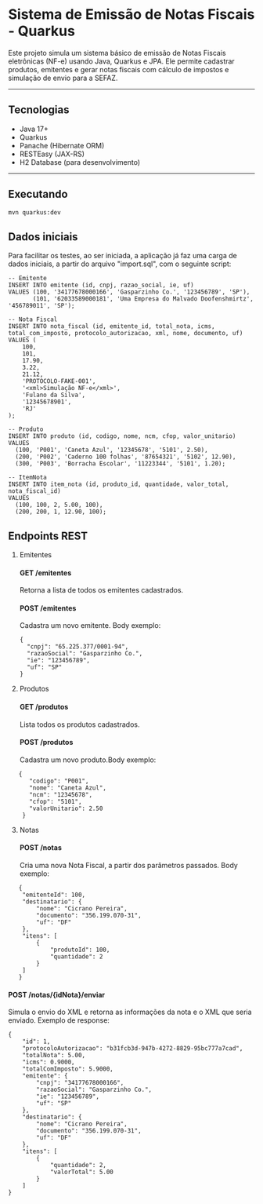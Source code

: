 # Sistema de Emissão de Notas Fiscais - Quarkus

Este projeto simula um sistema básico de emissão de Notas Fiscais eletrônicas (NF-e) usando Java, Quarkus e JPA. Ele permite cadastrar produtos, emitentes e gerar notas fiscais com cálculo de impostos e simulação de envio para a SEFAZ.

---

## Tecnologias

- Java 17+
- Quarkus
- Panache (Hibernate ORM)
- RESTEasy (JAX-RS)
- H2 Database (para desenvolvimento)

---

## Executando

```bash
mvn quarkus:dev
```

## Dados iniciais

Para facilitar os testes, ao ser iniciada, a aplicação já faz uma carga de dados iniciais, a partir do arquivo "import.sql", com o seguinte script:

```
-- Emitente
INSERT INTO emitente (id, cnpj, razao_social, ie, uf)
VALUES (100, '34177678000166', 'Gasparzinho Co.', '123456789', 'SP'),
       (101, '62033589000181', 'Uma Empresa do Malvado Doofenshmirtz', '456789011', 'SP');

-- Nota Fiscal
INSERT INTO nota_fiscal (id, emitente_id, total_nota, icms, total_com_imposto, protocolo_autorizacao, xml, nome, documento, uf)
VALUES (
    100,
    101,
    17.90,
    3.22,
    21.12,
    'PROTOCOLO-FAKE-001',
    '<xml>Simulação NF-e</xml>',
    'Fulano da Silva',
    '12345678901',
    'RJ'
);

-- Produto
INSERT INTO produto (id, codigo, nome, ncm, cfop, valor_unitario)
VALUES
  (100, 'P001', 'Caneta Azul', '12345678', '5101', 2.50),
  (200, 'P002', 'Caderno 100 folhas', '87654321', '5102', 12.90),
  (300, 'P003', 'Borracha Escolar', '11223344', '5101', 1.20);

-- ItemNota
INSERT INTO item_nota (id, produto_id, quantidade, valor_total, nota_fiscal_id)
VALUES
  (100, 100, 2, 5.00, 100),
  (200, 200, 1, 12.90, 100);
```

## Endpoints REST
1. Emitentes

   #### GET /emitentes

   Retorna a lista de todos os emitentes cadastrados.

   #### POST /emitentes
    
    Cadastra um novo emitente.
    Body exemplo:
    ```
   {
      "cnpj": "65.225.377/0001-94",
      "razaoSocial": "Gasparzinho Co.",
      "ie": "123456789",
      "uf": "SP"
    }   
   ```
   
2. Produtos

   #### GET /produtos
   Lista todos os produtos cadastrados.

   #### POST /produtos
   Cadastra um novo produto.Body exemplo:
   
```
   {
      "codigo": "P001",
      "nome": "Caneta Azul",
      "ncm": "12345678",
      "cfop": "5101",
      "valorUnitario": 2.50
    }
```

3. Notas
   
   #### POST /notas
   Cria uma nova Nota Fiscal, a partir dos parâmetros passados. Body exemplo:
   
```
   {
    "emitenteId": 100,
    "destinatario": {
        "nome": "Cicrano Pereira",
        "documento": "356.199.070-31",
        "uf": "DF"
    },
    "itens": [
        {
            "produtoId": 100,
            "quantidade": 2
        }
    ]
   }
```

   #### POST /notas/{idNota}/enviar
   Simula o envio do XML e retorna as informações da nota e o XML que seria enviado. Exemplo de response:

```
{
    "id": 1,
    "protocoloAutorizacao": "b31fcb3d-947b-4272-8829-95bc777a7cad",
    "totalNota": 5.00,
    "icms": 0.9000,
    "totalComImposto": 5.9000,
    "emitente": {
        "cnpj": "34177678000166",
        "razaoSocial": "Gasparzinho Co.",
        "ie": "123456789",
        "uf": "SP"
    },
    "destinatario": {
        "nome": "Cicrano Pereira",
        "documento": "356.199.070-31",
        "uf": "DF"
    },
    "itens": [
        {
            "quantidade": 2,
            "valorTotal": 5.00
        }
    ]
}

```
